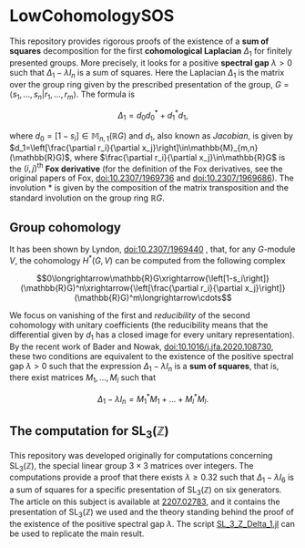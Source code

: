 # LowCohomologySOS
This repository provides rigorous proofs of the existence of a **sum of squares** decomposition for the first **cohomological Laplacian** $\Delta_1$ for finitely presented groups. More precisely, it looks for a positive **spectral gap** $\lambda>0$ such that $\Delta_1-\lambda I_n$ is a sum of squares. Here the Laplacian $\Delta_1$ is the matrix over the group ring given by the prescribed presentation of the group, $G=\langle s_1,\ldots,s_n|r_1,\ldots,r_m\rangle$. The formula is

$$\Delta_1=d_0d_0^*+d_1^*d_1,$$

where $d_0=\left[1-s_i\right]\in\mathbb{M}_{n,1}(\mathbb{R}G)$ and $d_1$, also known as *Jacobian*, is given by $d_1=\left[\frac{\partial r_i}{\partial x_j}\right]\in\mathbb{M}_{m,n}(\mathbb{R}G)$, where $\frac{\partial r_i}{\partial x_j}\in\mathbb{R}G$ is the $(i,j)^{\text{th}}$ **Fox derivative** (for the definition of the Fox derivatives, see the original papers of Fox, [doi:10.2307/1969736](doi:10.2307/1969736) and [doi:10.2307/1969686](doi:10.2307/1969686)). The involution $*$ is given by the composition of the matrix transposition and the standard involution on the group ring $\mathbb{R}G$.  

## Group cohomology
It has been shown by Lyndon, [doi:10.2307/1969440](https://www.jstor.org/stable/1969440?origin=crossref#metadata_info_tab_contents) , that, for any $G$-module $V$, the cohomology $H^*(G,V)$ can be computed from the following complex

$$0\longrightarrow\mathbb{R}G\xrightarrow{\left[1-s_i\right]}(\mathbb{R}G)^n\xrightarrow{\left[\frac{\partial r_i}{\partial x_j}\right]}(\mathbb{R}G)^m\longrightarrow\cdots$$

We focus on vanishing of the first and *reducibility* of the second cohomology with unitary coefficients (the reducibility means that the differential given by $d_1$ has a closed image for every unitary representation). By the recent work of Bader and Nowak, [doi:10.1016/j.jfa.2020.108730](https://www.sciencedirect.com/science/article/pii/S0022123620302731?via%3Dihub), these two conditions are equivalent to the existence of the positive spectral gap $\lambda>0$ such that the expression $\Delta_1-\lambda I_n$ is a **sum of squares**, that is, there exist matrices $M_1,\ldots,M_l$ such that

$$
\Delta_1-\lambda I_n=M_1^*M_1+\ldots+M_l^*M_l.
$$


## The computation for $\operatorname{SL}_3(\mathbb{Z})$

This repository was developed originally for computations concerning $\operatorname{SL}_3(\mathbb{Z})$, the special linear group $3\times 3$ matrices over integers. The computations provide a proof that there exists $\lambda\geq 0.32$ such that $\Delta_1-\lambda I_6$ is a sum of squares for a specific presentation of $\operatorname{SL}_3(\mathbb{Z})$ on six generators. The article on this subject is available at [2207.02783](https://arxiv.org/abs/2207.02783), and it contains the presentation of $\operatorname{SL}_3(\mathbb{Z})$ we used and the theory standing behind the proof of the existence of the positive spectral gap $\lambda$. The script [SL_3_Z_Delta_1.jl](./scripts/SL_3_Z_Delta_1.jl) can be used to replicate the main result.
